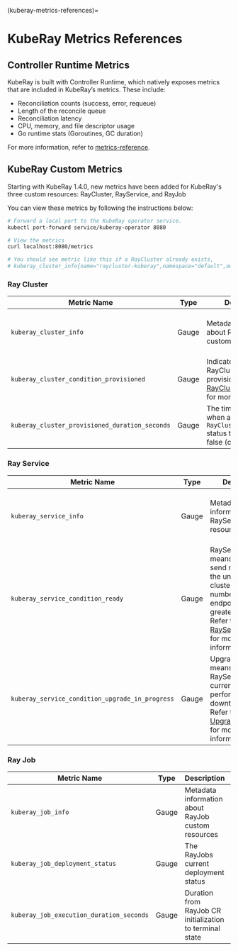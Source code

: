 (kuberay-metrics-references)=

# KubeRay Metrics References

## Controller Runtime Metrics
KubeRay is built with Controller Runtime, which natively exposes metrics that are included in KubeRay’s metrics. These include:
- Reconciliation counts (success, error, requeue)
- Length of the reconcile queue
- Reconciliation latency
- CPU, memory, and file descriptor usage
- Go runtime stats (Goroutines, GC duration)

For more information, refer to [metrics-reference](https://book.kubebuilder.io/reference/metrics-reference).

## KubeRay Custom Metrics

Starting with KubeRay 1.4.0, new metrics have been added for KubeRay's three custom resources: RayCluster, RayService, and RayJob

You can view these metrics by following the instructions below:
```sh
# Forward a local port to the KubeRay operator service.
kubectl port-forward service/kuberay-operator 8080

# View the metrics
curl localhost:8080/metrics

# You should see metric like this if a RayCluster already exists,  
# kuberay_cluster_info{name="raycluster-kuberay",namespace="default",owner_kind="None"} 1
```

### Ray Cluster


| Metric Name                                      | Type  | Description                                                                                                                | Labels                                                               |
|--------------------------------------------------|-------|----------------------------------------------------------------------------------------------------------------------------|--------------------------------------------------------------------|
| `kuberay_cluster_info`                           | Gauge | Metadata information about RayCluster custom resources                                                                     | `namespace`: &lt;RayCluster-namespace&gt;<br/> `name`: &lt;RayCluster-name&gt;<br/> `owner_kind`: &lt;RayJob\|RayService\|None&gt; |
| `kuberay_cluster_condition_provisioned`          | Gauge | Indicates whether the RayCluster is provisioned. Refer to [RayClusterProvisioned](https://github.com/ray-project/kuberay/blob/7c6aedff5b4106281f50e87a7e9e177bf1237ec7/ray-operator/apis/ray/v1/raycluster_types.go#L214) for more information                                      | `namespace`: &lt;RayCluster-namespace&gt;<br/> `name`: &lt;RayCluster-name&gt;<br/> `condition`: &lt;true\|false&gt;               |
| `kuberay_cluster_provisioned_duration_seconds`   | Gauge | The time, in seconds, when a RayCluster's `RayClusterProvisioned` status transitions from false (or unset) to true         | `namespace`: &lt;RayCluster-namespace&gt;<br/> `name`: &lt;RayCluster-name&gt;                                              |

### Ray Service

| Metric Name                                       | Type  | Description                                                | Labels                                                               |
|--------------------------------------------------|-------|------------------------------------------------------------|--------------------------------------------------------------------|
| `kuberay_service_info`                           | Gauge | Metadata information about RayService custom resources     | `namespace`: &lt;RayService-namespace&gt;<br/> `name`: &lt;RayService-name&gt;                                               |
| `kuberay_service_condition_ready`                | Gauge | RayServiceReady means users can send requests to the underlying cluster and the number of serve endpoints is greater than 0. Refer to [RayServiceReady](https://github.com/ray-project/kuberay/blob/33ee6724ca2a429c77cb7ff5821ba9a3d63f7c34/ray-operator/apis/ray/v1/rayservice_types.go#L135) for more information                                           | `namespace`: &lt;RayService-namespace&gt;<br/> `name`: &lt;RayService-name&gt;                                             |
| `kuberay_service_condition_upgrade_in_progress`  | Gauge | UpgradeInProgress means the RayService is currently performing a zero-downtime upgrade. Refer to [UpgradeInProgress](https://github.com/ray-project/kuberay/blob/33ee6724ca2a429c77cb7ff5821ba9a3d63f7c34/ray-operator/apis/ray/v1/rayservice_types.go#L137) for more information                                         | `namespace`: &lt;RayService-namespace&gt;<br/> `name`: &lt;RayService-name&gt;                                              |

### Ray Job

| Metric Name                                       | Type  | Description                                                | Labels                                                                   |
|--------------------------------------------------|-------|------------------------------------------------------------|---------------------------------------------------------------------------|
| `kuberay_job_info`                               | Gauge | Metadata information about RayJob custom resources         | `namespace`: &lt;RayJob-namespace&gt;<br/> `name`: &lt;RayJob-name&gt;                                                   |
| `kuberay_job_deployment_status`                  | Gauge | The RayJobs current deployment status                      | `namespace`: &lt;RayJob-namespace&gt;<br/> `name`: &lt;RayJob-name&gt;<br/> `deployment_status`: &lt;New\|Initializing\|Running\|Complete\|Failed\|Suspending\|Suspended\|Retrying\|Waiting&gt;                          |
| `kuberay_job_execution_duration_seconds`         | Gauge | Duration from RayJob CR initialization to terminal state   | `namespace`: &lt;RayJob-namespace&gt;<br/> `name`: &lt;RayJob-name&gt;<br/> `result`: &lt;Complete\|Failed&gt;<br/> `retry_count`: &lt;count&gt; |


